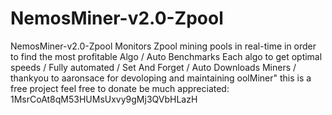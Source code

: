 # NemosMiner-v2.0-Zpool
NemosMiner-v2.0-Zpool Monitors Zpool mining pools in real-time in order to find the most profitable Algo /
 Auto Benchmarks Each algo to get optimal speeds / 
Fully automated / Set And Forget / 
Auto Downloads Miners /   
thankyou to aaronsace for devoloping and maintaining oolMiner"
this is a free project feel free to donate be much appreciated: 1MsrCoAt8qM53HUMsUxvy9gMj3QVbHLazH


